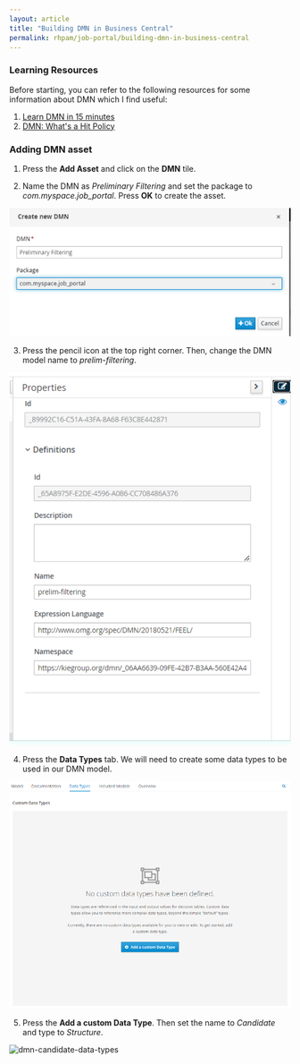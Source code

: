 ```yaml
---
layout: article
title: "Building DMN in Business Central"
permalink: rhpam/job-portal/building-dmn-in-business-central
---
```


### Learning Resources

Before starting, you can refer to the following resources for some information about DMN which I find useful:

1. [Learn DMN in 15 minutes](https://learn-dmn-in-15-minutes.com/learn/introduction)
2. [DMN: What's a Hit Policy](https://methodandstyle.com/dmn-whats-hit-policy/)

### Adding DMN asset

1. Press the **Add Asset** and click on the **DMN** tile.

2. Name the DMN as _Preliminary Filtering_ and set the package to _com.myspace.job_portal_. Press **OK** to create the asset.

![create-dmn](../assets/images/business-central/create-dmn.png)

3. Press the pencil icon at the top right corner. Then, change the DMN model name to _prelim-filtering_.

![change-dmn-model-name](../assets/images/business-central/change-dmn-model-name.png)

4. Press the **Data Types** tab. We will need to create some data types to be used in our DMN model.

![dmn-data-types](../assets/images/business-central/dmn-data-types.png)

5. Press the **Add a custom Data Type**. Then set the name to _Candidate_ and type to _Structure_.

![dmn-candidate-data-types](../assets/images/business-central/dmn-candidate-data-types.png)
